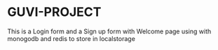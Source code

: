 # GUVI-PROJECT
This is a Login form and a Sign up form with Welcome page using with monogodb and redis to store in localstorage
